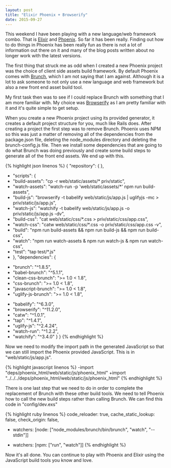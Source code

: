 ```yaml
---
layout: post
title: "Elixir Phoenix + Browserify"
date: 2015-09-27
---
```


This weekend I have been playing with a new language/web framework combo. That is
[Elixir](http://elixir-lang.org) and [Phoenix](http://phoenixframework.org). So
far it has been really. Finding out how to do things in Phoenix has been really
fun as there is not a lot of information out there on it and many of the blog posts
written about no longer work with the latest versions.

The first thing that struck me as odd when I created a new Phoenix project was the
choice of client side assets build framework. By default Phoenix comes with
[Brunch](http://brunch.io), which I am not saying that I am against. Although it
is a lot to ask someone to not only use a new language and web framework but also
a new front end asset build tool.

My first task then was to see if I could replace Brunch with something that I am
more familiar with. My choice was [Browserify](http://browserify.org) as I am
pretty familiar with it and it's quite simple to get setup.

When you create a new Phoenix project using its provided generator, it creates a
default project structure for you, much like Rails does. After creating a project
the first step was to remove Brunch. Phoenix uses NPM so this was just a matter
of removing all of the dependencies from the package.json file, deleting the
node_modules directory and deleting the brunch-config.js file. Then we install
some dependencies that are going to do what Brunch was doing previously and create
some build steps to generate all of the front end assets. We end up with this.

{% highlight json linenos %}
{
  "repository": {
  },
+ "scripts": {
+   "build-assets": "cp -r web/static/assets/* priv/static",
+   "watch-assets": "watch-run -p 'web/static/assets/*' npm run build-assets",
+   "build-js": "browserify -t babelify web/static/js/app.js | uglifyjs -mc > priv/static/js/app.js",
+   "watch-js": "watchify -t babelify web/static/js/app.js -o priv/static/js/app.js -dv",
+   "build-css": "cat web/static/css/*.css > priv/static/css/app.css",
+   "watch-css": "catw web/static/css/*.css -o priv/static/css/app.css -v",
+   "build": "npm run build-assets && npm run build-js && npm run build-css",
+   "watch": "npm run watch-assets & npm run watch-js & npm run watch-css",
+   "test": "tap test/*.js"
+ },
  "dependencies": {
-   "brunch": "^1.8.5",
-   "babel-brunch": "^5.1.1",
-   "clean-css-brunch": ">= 1.0 < 1.8",
-   "css-brunch": ">= 1.0 < 1.8",
-   "javascript-brunch": ">= 1.0 < 1.8",
-   "uglify-js-brunch": ">= 1.0 < 1.8",
+   "babelify": "^6.3.0",
+   "browserify": "^11.2.0",
+   "catw": "^1.0.1",
+   "tap": "^1.4.1",
+   "uglify-js": "^2.4.24",
+   "watch-run": "^1.2.2",
+   "watchify": "^3.4.0"
  }
}
{% endhighlight %}

Now we need to modify the import path in the generated JavaScript so that we can
still import the Phoenix provided JavaScript. This is in "web/static/js/app.js".

{% highlight javascript linenos %}
-import "deps/phoenix_html/web/static/js/phoenix_html"
+import "../../../deps/phoenix_html/web/static/js/phoenix_html"
{% endhighlight %}

There is one last step that we need to do in order to complete the replacement of
Brunch with these other build tools. We need to tell Phoenix how to call the new
build steps rather than calling Brunch. We can find this code in "config/dev.exs"

{% highlight ruby linenos %}
code_reloader: true,
cache_static_lookup: false,
check_origin: false,
-  watchers: [node: ["node_modules/brunch/bin/brunch", "watch", "--stdin"]]
+  watchers: [npm: ["run", "watch"]]
{% endhighlight %}

Now it's all done. You can continue to play with Phoenix and Elixir using the
JavaScript build tools you know and love.
